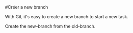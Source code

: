 #Créer a new branch 

With Git, it's easy to create a new branch to start a new task. 

Create the new-branch from the old-branch.
